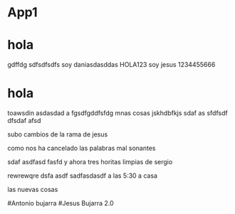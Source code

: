 # App1

# hola
gdffdg
sdfsdfsdfs
soy daniasdasddas
HOLA123 
soy jesus
1234455666
# hola
toawsdin
asdasdad
a
fgsdfgddfsfdg
mnas cosas
jskhdbfkjs
sdaf
as
sfdfsdf
dfsdaf
afsd


subo cambios de la rama de jesus

como nos ha cancelado las palabras mal sonantes 

sdaf
asdfasd
fasfd
y ahora tres horitas limpias de sergio


rewrewqre
dsfa
asdf
sadfasdasdf
a las 5:30 a casa


las nuevas cosas


#Antonio bujarra
#Jesus Bujarra 2.0
